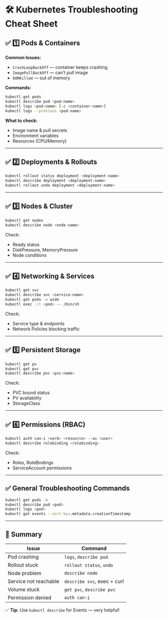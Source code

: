 
# 🛠️ Kubernetes Troubleshooting Cheat Sheet

## ✅ 1️⃣ Pods & Containers

**Common Issues:**
- `CrashLoopBackOff` — container keeps crashing
- `ImagePullBackOff` — can’t pull image
- `OOMKilled` — out of memory

**Commands:**
```bash
kubectl get pods
kubectl describe pod <pod-name>
kubectl logs <pod-name> [-c <container-name>]
kubectl logs --previous <pod-name>
```

**What to check:**
- Image name & pull secrets
- Environment variables
- Resources (CPU/Memory)

---

## ✅ 2️⃣ Deployments & Rollouts

```bash
kubectl rollout status deployment <deployment-name>
kubectl describe deployment <deployment-name>
kubectl rollout undo deployment <deployment-name>
```

---

## ✅ 3️⃣ Nodes & Cluster

```bash
kubectl get nodes
kubectl describe node <node-name>
```

Check:
- Ready status
- DiskPressure, MemoryPressure
- Node conditions

---

## ✅ 4️⃣ Networking & Services

```bash
kubectl get svc
kubectl describe svc <service-name>
kubectl get pods -o wide
kubectl exec -it <pod> -- /bin/sh
```

Check:
- Service type & endpoints
- Network Policies blocking traffic

---

## ✅ 5️⃣ Persistent Storage

```bash
kubectl get pv
kubectl get pvc
kubectl describe pvc <pvc-name>
```

Check:
- PVC bound status
- PV availability
- StorageClass

---

## ✅ 6️⃣ Permissions (RBAC)

```bash
kubectl auth can-i <verb> <resource> --as <user>
kubectl describe rolebinding <rolebinding>
```

Check:
- Roles, RoleBindings
- ServiceAccount permissions

---

## ✅ General Troubleshooting Commands

```bash
kubectl get pods -A
kubectl describe pod <pod>
kubectl logs <pod>
kubectl get events --sort-by=.metadata.creationTimestamp
```

---

## 🚀 Summary

| Issue | Command |
| ----- | ------- |
| Pod crashing | `logs`, `describe pod` |
| Rollout stuck | `rollout status`, `undo` |
| Node problem | `describe node` |
| Service not reachable | `describe svc`, exec + curl |
| Volume stuck | `get pvc`, `describe pvc` |
| Permission denied | `auth can-i` |

✅ **Tip:** Use `kubectl describe` for Events — very helpful!

